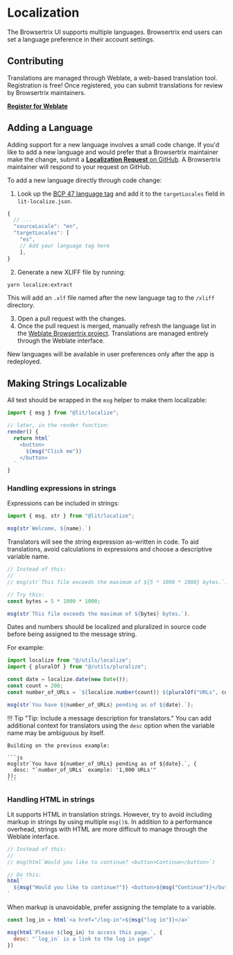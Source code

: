 # Localization

The Browsertrix UI supports multiple languages. Browsertrix end users can set a language preference in their account settings.

## Contributing

Translations are managed through Weblate, a web-based translation tool. Registration is free! Once registered, you can submit translations for review by Browsertrix maintainers.

**[Register for Weblate](https://hosted.weblate.org/engage/browsertrix/)**

## Adding a Language

Adding support for a new language involves a small code change. If you'd like to add a new language and would prefer that a Browsertrix maintainer make the change, submit a [**Localization Request** on GitHub](https://github.com/webrecorder/browsertrix/issues/new/choose). A Browsertrix maintainer will respond to your request on GitHub.

To add a new language directly through code change:

1. Look up the [BCP 47 language tag](https://www.w3.org/International/articles/language-tags/index.en#registry) and add it to the `targetLocales` field in `lit-localize.json`.

```js
{
  // ...
  "sourceLocale": "en",
  "targetLocales": [
    "es",
    // Add your language tag here
    ],
}
```

2. Generate a new XLIFF file by running:

  ```sh
  yarn localize:extract
  ```

  This will add an `.xlf` file named after the new language tag to the `/xliff` directory.

3. Open a pull request with the changes.
4. Once the pull request is merged, manually refresh the language list in the [Weblate Browsertrix project](https://hosted.weblate.org/projects/browsertrix). Translations are managed entirely through the Weblate interface.

New languages will be available in user preferences only after the app is redeployed.

## Making Strings Localizable

All text should be wrapped in the `msg` helper to make them localizable:

```js
import { msg } from "@lit/localize";

// later, in the render function:
render() {
  return html`
    <button>
      ${msg("Click me")}
    </button>
  `
}
```

### Handling expressions in strings

Expressions can be included in strings:

```js
import { msg, str } from "@lit/localize";

msg(str`Welcome, ${name}.`)
```

Translators will see the string expression as-written in code. To aid translations, avoid calculations in expressions and choose a descriptive variable name.

```js
// Instead of this:
//
// msg(str`This file exceeds the maximum of ${5 * 1000 * 1000} bytes.`).

// Try this:
const bytes = 5 * 1000 * 1000;

msg(str`This file exceeds the maximum of ${bytes} bytes.`).
```

Dates and numbers should be localized and pluralized in source code before being assigned to the message string.

For example:

```js
import localize from "@/utils/localize";
import { pluralOf } from "@/utils/pluralize";

const date = localize.date(new Date());
const count = 200;
const number_of_URLs = `${localize.number(count)} ${pluralOf("URLs", count)}`;

msg(str`You have ${number_of_URLs} pending as of ${date}.`);
```

!!! Tip "Tip: Include a message description for translators."
    You can add additional context for translators using the `desc` option when the variable name may be ambiguous by itself.

    Building on the previous example:

    ```js
    msg(str`You have ${number_of_URLs} pending as of ${date}.`, {
      desc: "`number_of_URLs` example: '1,000 URLs'"
    });
    ```

### Handling HTML in strings

Lit supports HTML in translation strings. However, try to avoid including markup in strings by using multiple `msg()`s. In addition to a performance overhead, strings with HTML are more difficult to manage through the Weblate interface.

```js
// Instead of this:
//
// msg(html`Would you like to continue? <button>Continue</button>`)

// Do this:
html`
  ${msg("Would you like to continue?")} <button>${msg("Continue")}</button>
`
```

When markup is unavoidable, prefer assigning the template to a variable.

```js
const log_in = html`<a href="/log-in">${msg("log in")}</a>`

msg(html`Please ${log_in} to access this page.`, {
  desc: "`log_in` is a link to the log in page"
})
```
